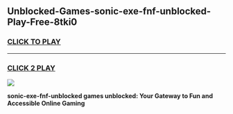 
## Unblocked-Games-sonic-exe-fnf-unblocked-Play-Free-8tki0
<h3>
<a href="https://premium76.site?title=sonic-exe-fnf-unblocked&ref=18A1">CLICK TO PLAY</a></h3>
<hr>

<h3>
<a href="https://premium76.site?title=sonic-exe-fnf-unblocked&ref=18A1">CLICK 2 PLAY</a>
  
</h3>

<a href="https://premium76.site?title=sonic-exe-fnf-unblocked&ref=18A1"><img src="https://clearcache.store/games.png"></a>


**sonic-exe-fnf-unblocked games unblocked: Your Gateway to Fun and Accessible Online Gaming**
